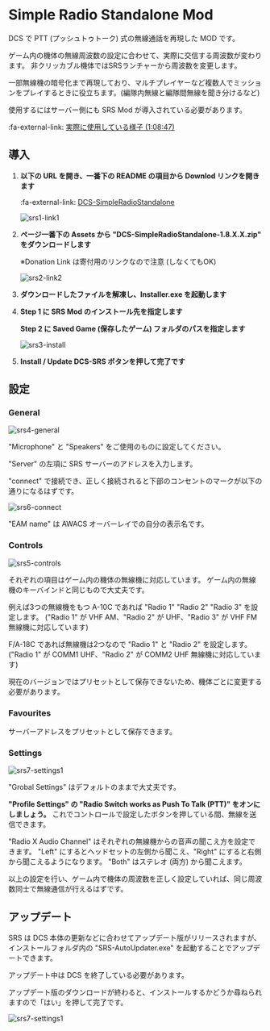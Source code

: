 # Simple Radio Standalone Mod

DCS で PTT (プッシュトゥトーク) 式の無線通話を再現した MOD です。

ゲーム内の機体の無線周波数の設定に合わせて、実際に交信する周波数が変わります。
非クリッカブル機体ではSRSランチャーから周波数を変更します。

一部無線機の暗号化まで再現しており、マルチプレイヤーなど複数人でミッションをプレイするときに役立ちます。(編隊内無線と編隊間無線を聞き分けるなど)

使用するにはサーバー側にも SRS Mod が導入されている必要があります。

:fa-external-link: [実際に使用している様子 (1:08:47)](https://youtu.be/UtRJ7XTuTLg?t=4127)

## 導入

1. **以下の URL を開き、一番下の README の項目から Downlod リンクを開きます**

    :fa-external-link: [DCS-SimpleRadioStandalone](https://github.com/ciribob/DCS-SimpleRadioStandalone)

    ![srs1-link1](images/srs1-link1.png)

2. **ページ一番下の Assets から "DCS-SimpleRadioStandalone-1.8.X.X.zip" をダウンロードします**

    ※Donation Link は寄付用のリンクなので注意 (しなくてもOK)

    ![srs2-link2](images/srs2-link2.png)

3. **ダウンロードしたファイルを解凍し、Installer.exe を起動します**
4. **Step 1 に SRS Mod のインストール先を指定します**

    **Step 2 に Saved Game (保存したゲーム) フォルダのパスを指定します**

    ![srs3-install](images/srs3-install.png)

5. **Install / Update DCS-SRS ボタンを押して完了です**

## 設定

### General

![srs4-general](images/srs4-general.png)

"Microphone" と "Speakers" をご使用のものに設定してください。

"Server" の左項に SRS サーバーのアドレスを入力します。

"connect" で接続でき、正しく接続されると下部のコンセントのマークが以下の通りになるはずです。

![srs6-connect](images/srs6-connect.png)

"EAM name" は AWACS オーバーレイでの自分の表示名です。

### Controls

![srs5-controls](images/srs5-controls.png)

それぞれの項目はゲーム内の機体の無線機に対応しています。
ゲーム内の無線機のキーバインドと同じもので大丈夫です。

例えば3つの無線機をもつ A-10C であれば "Radio 1" "Radio 2" "Radio 3" を設定します。
("Radio 1" が VHF AM、"Radio 2" が UHF、"Radio 3" が VHF FM 無線機に対応しています)

F/A-18C であれば無線機は2つなので "Radio 1" と "Radio 2" を設定します。
("Radio 1" が COMM1 UHF、"Radio 2" が COMM2 UHF 無線機に対応しています)

現在のバージョンではプリセットとして保存できないため、機体ごとに変更する必要があります。

### Favourites

サーバーアドレスをプリセットとして保存できます。

### Settings

![srs7-settings1](images/srs7-settings1.png)

"Grobal Settings" はデフォルトのままで大丈夫です。

**"Profile Settings" の "Radio Switch works as Push To Talk (PTT)" をオンにしましょう。**
これでコントロールで設定したボタンを押している間、無線を送信できます。

"Radio X Audio Channel" はそれぞれの無線機からの音声の聞こえ方を設定できます。
"Left" にするとヘッドセットの左側から聞こえ、"Right" にすると右側から聞こえるようになります。
"Both" はステレオ (両方) から聞こえます。

以上の設定を行い、ゲーム内で機体の周波数を正しく設定していれば、同じ周波数同士で無線通信が行えるはずです。

## アップデート

SRS は DCS 本体の更新などに合わせてアップデート版がリリースされますが、インストールフォルダ内の "SRS-AutoUpdater.exe" を起動することでアップデートできます。

アップデート中は DCS を終了している必要があります。

アップデート版のダウンロードが終わると、インストールするかどうか尋ねられますので「はい」を押して完了です。

![srs7-settings1](images/srs8-update.png)
